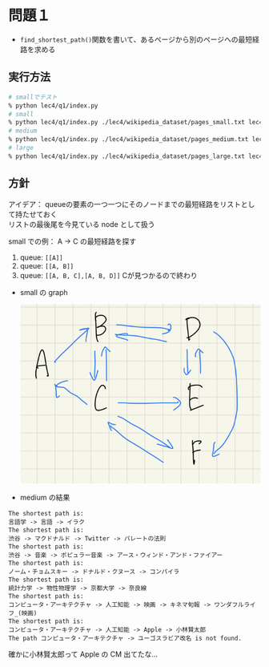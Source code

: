 # 問題１

- `find_shortest_path()`関数を書いて、あるページから別のページへの最短経路を求める

## 実行方法

```bash
# smallでテスト
% python lec4/q1/index.py
# small
% python lec4/q1/index.py ./lec4/wikipedia_dataset/pages_small.txt lec4/wikipedia_dataset/links_small.txt
# medium
% python lec4/q1/index.py ./lec4/wikipedia_dataset/pages_medium.txt lec4/wikipedia_dataset/links_medium.txt
# large
% python lec4/q1/index.py ./lec4/wikipedia_dataset/pages_large.txt lec4/wikipedia_dataset/links_large.txt

```

## 方針

アイデア：
queueの要素の一つ一つにそのノードまでの最短経路をリストとして持たせておく  
リストの最後尾を今見ている node として扱う

small での例： A -> C の最短経路を探す

1. queue: `[[A]]`
1. queue: `[[A, B]]`
1. queue: `[[A, B, C],[A, B, D]]`
Cが見つかるので終わり

- small の graph

  ![graph](./img/small_graph.jpeg)

- medium の結果

```plaintext
The shortest path is:
言語学 -> 言語 -> イラク
The shortest path is:
渋谷 -> マクドナルド -> Twitter -> パレートの法則
The shortest path is:
渋谷 -> 音楽 -> ポピュラー音楽 -> アース・ウィンド・アンド・ファイアー
The shortest path is:
ノーム・チョムスキー -> ドナルド・クヌース -> コンパイラ
The shortest path is:
統計力学 -> 物性物理学 -> 京都大学 -> 奈良線
The shortest path is:
コンピュータ・アーキテクチャ -> 人工知能 -> 映画 -> キネマ旬報 -> ワンダフルライフ_(映画)
The shortest path is:
コンピュータ・アーキテクチャ -> 人工知能 -> Apple -> 小林賢太郎
The path コンピュータ・アーキテクチャ -> ユーゴスラビア改名 is not found.
```

確かに小林賢太郎って Apple の CM 出てたな…
